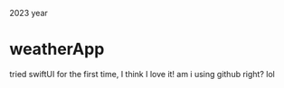 2023 year


# weatherApp
tried swiftUI for the first time, I think I love it!
am i using github right? lol
